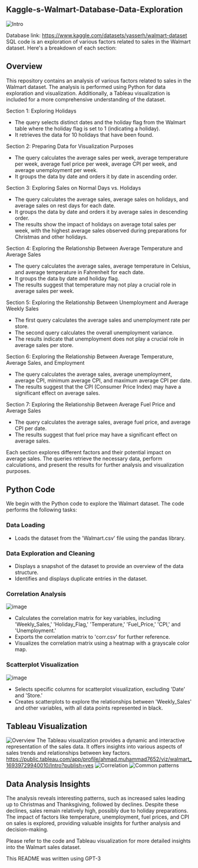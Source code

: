 ## Kaggle-s-Walmart-Database-Data-Exploration
![Intro](https://github.com/ahmadMuhammadGd/Kaggle-s-Walmart-Database-Data-Exploration-and-visualization/assets/121247258/833ef47c-1abe-411a-ad02-555958d8162f)

Database link: https://www.kaggle.com/datasets/yasserh/walmart-dataset
SQL code is an exploration of various factors related to sales in the Walmart dataset. Here's a breakdown of each section:

## Overview
This repository contains an analysis of various factors related to sales in the Walmart dataset. The analysis is performed using Python for data exploration and visualization. Additionally, a Tableau visualization is included for a more comprehensive understanding of the dataset.

Section 1: Exploring Holidays
- The query selects distinct dates and the holiday flag from the Walmart table where the holiday flag is set to 1 (indicating a holiday).
- It retrieves the data for 10 holidays that have been found.

Section 2: Preparing Data for Visualization Purposes
- The query calculates the average sales per week, average temperature per week, average fuel price per week, average CPI per week, and average unemployment per week.
- It groups the data by date and orders it by date in ascending order.

Section 3: Exploring Sales on Normal Days vs. Holidays
- The query calculates the average sales, average sales on holidays, and average sales on rest days for each date.
- It groups the data by date and orders it by average sales in descending order.
- The results show the impact of holidays on average total sales per week, with the highest average sales observed during preparations for Christmas and other holidays.

Section 4: Exploring the Relationship Between Average Temperature and Average Sales
- The query calculates the average sales, average temperature in Celsius, and average temperature in Fahrenheit for each date.
- It groups the data by date and holiday flag.
- The results suggest that temperature may not play a crucial role in average sales per week.

Section 5: Exploring the Relationship Between Unemployment and Average Weekly Sales
- The first query calculates the average sales and unemployment rate per store.
- The second query calculates the overall unemployment variance.
- The results indicate that unemployment does not play a crucial role in average sales per store.

Section 6: Exploring the Relationship Between Average Temperature, Average Sales, and Employment
- The query calculates the average sales, average unemployment, average CPI, minimum average CPI, and maximum average CPI per date.
- The results suggest that the CPI (Consumer Price Index) may have a significant effect on average sales.

Section 7: Exploring the Relationship Between Average Fuel Price and Average Sales
- The query calculates the average sales, average fuel price, and average CPI per date.
- The results suggest that fuel price may have a significant effect on average sales.

Each section explores different factors and their potential impact on average sales. The queries retrieve the necessary data, perform calculations, and present the results for further analysis and visualization purposes.


## Python Code
We begin with the Python code to explore the Walmart dataset. The code performs the following tasks:

### Data Loading
- Loads the dataset from the 'Walmart.csv' file using the pandas library.

### Data Exploration and Cleaning
- Displays a snapshot of the dataset to provide an overview of the data structure.
- Identifies and displays duplicate entries in the dataset.

### Correlation Analysis
![image](https://github.com/ahmadMuhammadGd/Kaggle-s-Walmart-Database-Data-Exploration-and-visualization/assets/121247258/ca1079e4-09bf-48d4-ab5e-02dbfddffd5f)
- Calculates the correlation matrix for key variables, including 'Weekly_Sales,' 'Holiday_Flag,' 'Temperature,' 'Fuel_Price,' 'CPI,' and 'Unemployment.'
- Exports the correlation matrix to 'corr.csv' for further reference.
- Visualizes the correlation matrix using a heatmap with a grayscale color map.

### Scatterplot Visualization
![image](https://github.com/ahmadMuhammadGd/Kaggle-s-Walmart-Database-Data-Exploration-and-visualization/assets/121247258/83100589-4c01-4596-8c1a-e00e7e206a2e)
- Selects specific columns for scatterplot visualization, excluding 'Date' and 'Store.'
- Creates scatterplots to explore the relationships between 'Weekly_Sales' and other variables, with all data points represented in black.

## Tableau Visualization
![Overview](https://github.com/ahmadMuhammadGd/Kaggle-s-Walmart-Database-Data-Exploration-and-visualization/assets/121247258/32650106-a340-49f1-ba65-d01db682d446)
The Tableau visualization provides a dynamic and interactive representation of the sales data. It offers insights into various aspects of sales trends and relationships between key factors.
https://public.tableau.com/app/profile/ahmad.muhammad7652/viz/walmart_16939729940010/Intro?publish=yes
![Correlation](https://github.com/ahmadMuhammadGd/Kaggle-s-Walmart-Database-Data-Exploration-and-visualization/assets/121247258/002ed943-708a-482a-ba97-6a4f2c0e56e5)
![Common patterns](https://github.com/ahmadMuhammadGd/Kaggle-s-Walmart-Database-Data-Exploration-and-visualization/assets/121247258/9f36d110-9edd-4d55-850a-e99c5a0ac7d0)

## Data Analysis Insights
The analysis reveals interesting patterns, such as increased sales leading up to Christmas and Thanksgiving, followed by declines. Despite these declines, sales remain relatively high, possibly due to holiday preparations. The impact of factors like temperature, unemployment, fuel prices, and CPI on sales is explored, providing valuable insights for further analysis and decision-making.

Please refer to the code and Tableau visualization for more detailed insights into the Walmart sales dataset.

This README was written using GPT-3

